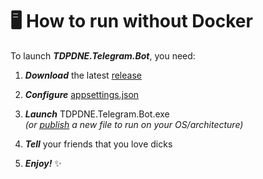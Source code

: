 # 🖥️ How to run without Docker

To launch ***TDPDNE.Telegram.Bot***, you need:

1. ***Download*** the latest [release](https://github.com/cum-foundations/tdpdne-telegram-bot/releases)

2. ***Configure*** [appsettings.json](how-to-configure-appsettings-json.md)

3. ***Launch*** TDPDNE.Telegram.Bot.exe  
*(or [publish](https://learn.microsoft.com/en-us/dotnet/core/tutorials/publishing-with-visual-studio?pivots=dotnet-6-0) a new file to run on your OS/architecture)*

4. ***Tell*** your friends that you love dicks

5. ***Enjoy!*** ✨